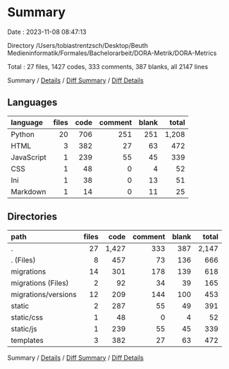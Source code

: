 # Summary

Date : 2023-11-08 08:47:13

Directory /Users/tobiastrentzsch/Desktop/Beuth Medieninformatik/Formales/Bachelorarbeit/DORA-Metrik/DORA-Metrics

Total : 27 files,  1427 codes, 333 comments, 387 blanks, all 2147 lines

Summary / [Details](details.md) / [Diff Summary](diff.md) / [Diff Details](diff-details.md)

## Languages
| language | files | code | comment | blank | total |
| :--- | ---: | ---: | ---: | ---: | ---: |
| Python | 20 | 706 | 251 | 251 | 1,208 |
| HTML | 3 | 382 | 27 | 63 | 472 |
| JavaScript | 1 | 239 | 55 | 45 | 339 |
| CSS | 1 | 48 | 0 | 4 | 52 |
| Ini | 1 | 38 | 0 | 13 | 51 |
| Markdown | 1 | 14 | 0 | 11 | 25 |

## Directories
| path | files | code | comment | blank | total |
| :--- | ---: | ---: | ---: | ---: | ---: |
| . | 27 | 1,427 | 333 | 387 | 2,147 |
| . (Files) | 8 | 457 | 73 | 136 | 666 |
| migrations | 14 | 301 | 178 | 139 | 618 |
| migrations (Files) | 2 | 92 | 34 | 39 | 165 |
| migrations/versions | 12 | 209 | 144 | 100 | 453 |
| static | 2 | 287 | 55 | 49 | 391 |
| static/css | 1 | 48 | 0 | 4 | 52 |
| static/js | 1 | 239 | 55 | 45 | 339 |
| templates | 3 | 382 | 27 | 63 | 472 |

Summary / [Details](details.md) / [Diff Summary](diff.md) / [Diff Details](diff-details.md)